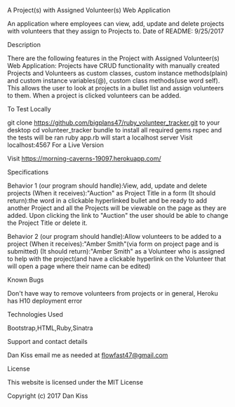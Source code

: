 A Project(s) with Assigned Volunteer(s) Web Application

An application where employees can view, add, update and delete projects with volunteers that they assign to Projects to. Date of README: 9/25/2017

Description

There are the following features in the Project with Assigned Volunteer(s) Web Application: Projects have CRUD functionality with manually created Projects and Volunteers as custom classes, custom instance methods(plain) and custom instance variables(@), custom class methods(use word self). This allows the user to look at projects in a bullet list and assign volunteers to them. When a project is clicked volunteers can be added.

To Test Locally

git clone https://github.com/bigplans47/ruby_volunteer_tracker.git to your desktop
cd volunteer_tracker
bundle to install all required gems
rspec and the tests will be ran
ruby app.rb will start a localhost server
Visit localhost:4567
For a Live Version

Visit https://morning-caverns-19097.herokuapp.com/

Specifications

Behavior 1 (our program should handle):View, add, update and delete projects (When it receives):"Auction" as Project Title in a form (It should return):the word in a clickable hyperlinked bullet and be ready to add another Project and all the Projects will be viewable on the page as they are added. Upon clicking the link to "Auction" the user should be able to change the Project Title or delete it.

Behavior 2 (our program should handle):Allow volunteers to be added to a project (When it receives):"Amber Smith"(via form on project page and is submitted) (It should return):"Amber Smith" as a Volunteer who is assigned to help with the project(and have a clickable hyperlink on the Volunteer that will open a page where their name can be edited)

Known Bugs

Don't have way to remove volunteers from projects or in general, Heroku has H10 deployment error

Technologies Used

Bootstrap,HTML,Ruby,Sinatra

Support and contact details

Dan Kiss email me as needed at flowfast47@gmail.com

License

This website is licensed under the MIT License

Copyright (c) 2017 Dan Kiss
